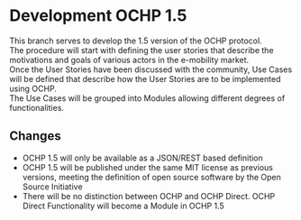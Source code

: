 # Development OCHP 1.5

This branch serves to develop the 1.5 version of the OCHP protocol.  
The procedure will start with defining the user stories that describe the motivations and goals of various actors in the e-mobility market.  
Once the User Stories have been discussed with the community, Use Cases will be defined that describe how the User Stories are to be implemented using OCHP.  
The Use Cases will be grouped into Modules allowing different degrees of functionalities.

## Changes
- OCHP 1.5 will only be available as a JSON/REST based definition
- OCHP 1.5 will be published under the same MIT license as previous versions, meeting the definition of open source software by the Open Source Initiative
- There will be no distinction between OCHP and OCHP Direct. OCHP Direct Functionality will become a Module in OCHP 1.5

